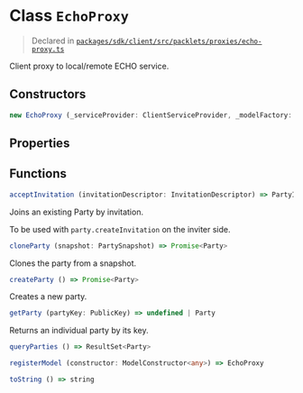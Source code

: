 # Class `EchoProxy`
> Declared in [`packages/sdk/client/src/packlets/proxies/echo-proxy.ts`]()

Client proxy to local/remote ECHO service.

## Constructors
```ts
new EchoProxy (_serviceProvider: ClientServiceProvider, _modelFactory: ModelFactory, _haloProxy: HaloProxy) => EchoProxy
```

## Properties


## Functions
```ts
acceptInvitation (invitationDescriptor: InvitationDescriptor) => PartyInvitation
```
Joins an existing Party by invitation.

To be used with  `party.createInvitation`  on the inviter side.
```ts
cloneParty (snapshot: PartySnapshot) => Promise<Party>
```
Clones the party from a snapshot.
```ts
createParty () => Promise<Party>
```
Creates a new party.
```ts
getParty (partyKey: PublicKey) => undefined | Party
```
Returns an individual party by its key.
```ts
queryParties () => ResultSet<Party>
```
```ts
registerModel (constructor: ModelConstructor<any>) => EchoProxy
```
```ts
toString () => string
```